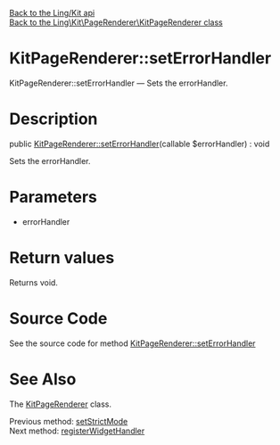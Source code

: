 [Back to the Ling/Kit api](https://github.com/lingtalfi/Kit/blob/master/doc/api/Ling/Kit.md)<br>
[Back to the Ling\Kit\PageRenderer\KitPageRenderer class](https://github.com/lingtalfi/Kit/blob/master/doc/api/Ling/Kit/PageRenderer/KitPageRenderer.md)


KitPageRenderer::setErrorHandler
================



KitPageRenderer::setErrorHandler — Sets the errorHandler.




Description
================


public [KitPageRenderer::setErrorHandler](https://github.com/lingtalfi/Kit/blob/master/doc/api/Ling/Kit/PageRenderer/KitPageRenderer/setErrorHandler.md)(callable $errorHandler) : void




Sets the errorHandler.




Parameters
================


- errorHandler

    


Return values
================

Returns void.








Source Code
===========
See the source code for method [KitPageRenderer::setErrorHandler](https://github.com/lingtalfi/Kit/blob/master/PageRenderer/KitPageRenderer.php#L190-L193)


See Also
================

The [KitPageRenderer](https://github.com/lingtalfi/Kit/blob/master/doc/api/Ling/Kit/PageRenderer/KitPageRenderer.md) class.

Previous method: [setStrictMode](https://github.com/lingtalfi/Kit/blob/master/doc/api/Ling/Kit/PageRenderer/KitPageRenderer/setStrictMode.md)<br>Next method: [registerWidgetHandler](https://github.com/lingtalfi/Kit/blob/master/doc/api/Ling/Kit/PageRenderer/KitPageRenderer/registerWidgetHandler.md)<br>

